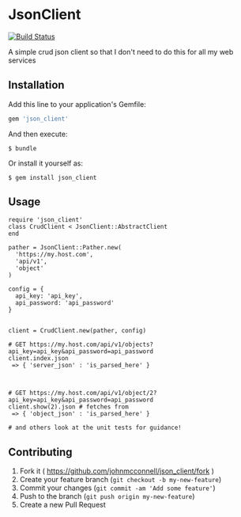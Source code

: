 # JsonClient
[![Build
Status](https://travis-ci.org/johnmcconnell/json_client.svg?branch=master)](https://travis-ci.org/johnmcconnell/json_client)

A simple crud json client so that I don't need to do this for
all my web services

## Installation

Add this line to your application's Gemfile:

```ruby
gem 'json_client'
```

And then execute:

    $ bundle

Or install it yourself as:

    $ gem install json_client

## Usage

```
require 'json_client'
class CrudClient < JsonClient::AbstractClient
end

pather = JsonClient::Pather.new(
  'https://my.host.com',
  'api/v1',
  'object'
)

config = {
  api_key: 'api_key',
  api_password: 'api_password'
}


client = CrudClient.new(pather, config)

# GET https://my.host.com/api/v1/objects?api_key=api_key&api_password=api_password
client.index.json
 => { 'server_json' : 'is_parsed_here' }



# GET https://my.host.com/api/v1/object/2?api_key=api_key&api_password=api_password
client.show(2).json # fetches from
 => { 'object_json' : 'is_parsed_here' }

# and others look at the unit tests for guidance!
```

## Contributing

1. Fork it ( https://github.com/johnmcconnell/json_client/fork )
2. Create your feature branch (`git checkout -b my-new-feature`)
3. Commit your changes (`git commit -am 'Add some feature'`)
4. Push to the branch (`git push origin my-new-feature`)
5. Create a new Pull Request
